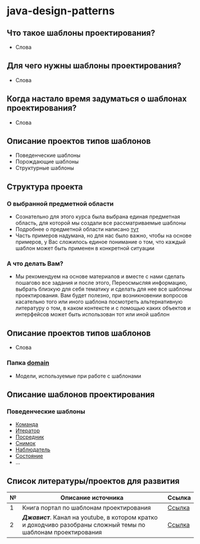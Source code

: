# java-design-patterns

## Что такое шаблоны проектирования?

* Слова

## Для чего нужны шаблоны проектирования?

* Слова

## Когда настало время задуматься о шаблонах проектирования?

* Слова

## Описание проектов типов шаблонов

* Поведенческие шаблоны
* Порождающие шаблоны
* Структурные шаблоны

## Структура проекта

### О выбранной предметной области

* Сознательно для этого курса была выбрана единая предметная область,
  для которой мы создали все рассматриваемые шаблоны
* Подробнее о предметной области написано [тут](/src/main/java/org/nikitinia/domain/README.md)
* Часть примеров надумана, но для нас было важно, чтобы на основе примеров,
  у Вас сложилось единое понимание о том, что каждый шаблон может быть применен в конкретной ситуации

### А что делать Вам?

* Мы рекомендуем на основе материалов и вместе с нами сделать пошагово все задания и после этого,
  Переосмысляя информацию, выбрать близкую для себя тематику и сделать для нее все шаблоны проектирования.
  Вам будет полезно, при возникновении вопросов касательно того или иного шаблона посмотреть альтернативную литературу о
  том,
  в каком контексте и с помощью каких объектов и интерфейсов может быть использован тот или иной шаблон

## Описание проектов типов шаблонов

* Слова

### Папка [domain](src/main/java/org/nikitinia/domain)

* Модели, используемые при работе с шаблонами

## Описание шаблонов проектирования

### Поведенческие шаблоны

* [Команда](/src/main/java/org/nikitinia/patterns/behavior/command/README.md)
* [Итератор](/src/main/java/org/nikitinia/patterns/behavior/iterator/README.md)
* [Посредник](/src/main/java/org/nikitinia/patterns/behavior/mediator/README.md)
* [Снимок](/src/main/java/org/nikitinia/patterns/behavior/memento/README.md)
* [Наблюдатель](/src/main/java/org/nikitinia/patterns/behavior/observer/README.md)
* [Состояние](/src/main/java/org/nikitinia/patterns/behavior/state/README.md)
* ...

## Список литературы/проектов для развития

| № | Описание источника                                                                                              | Ссылка                                            |
|---|-----------------------------------------------------------------------------------------------------------------|---------------------------------------------------|
| 1 | Книга портал по шаблонам проектирования                                                                         | [Ссылка](https://refactoring.guru)                |
| 2 | ***Джавист***. Канал на youtube, в котором кратко и доходчиво разобраны сложный темы по шаблонам проектирования | [Ссылка](https://www.youtube.com/@javistt/videos) |
